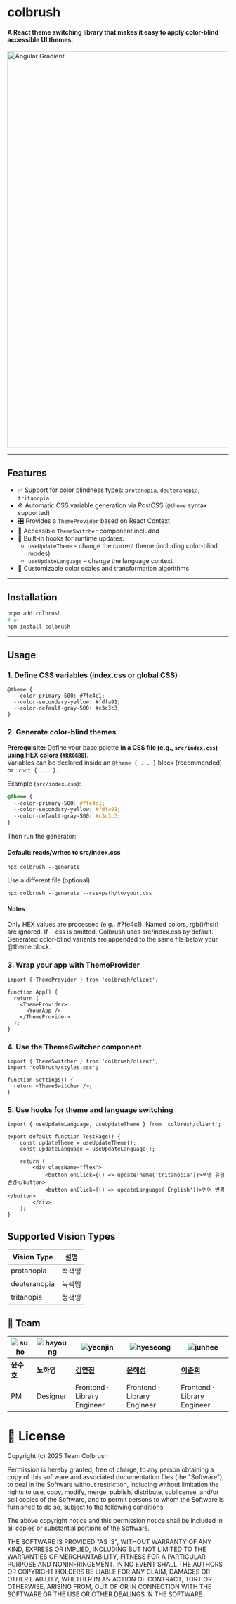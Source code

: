 # colbrush
#### A React theme switching library that makes it easy to apply color-blind accessible UI themes.  
<img width="1440" height="900" alt="Angular Gradient" src="https://github.com/user-attachments/assets/37e4ffb9-1840-4828-949c-0ffe5e14903e" />


---

## Features

- ✅ Support for color blindness types: `protanopia`, `deuteranopia`, `tritanopia`
- ⚙️ Automatic CSS variable generation via PostCSS (`@theme` syntax supported)
- 🎛 Provides a `ThemeProvider` based on React Context
- 🎨 Accessible `ThemeSwitcher` component included
- 🧩 Built-in hooks for runtime updates:  
  - `useUpdateTheme` – change the current theme (including color-blind modes)  
  - `useUpdateLanguage` – change the language context
- 🧪 Customizable color scales and transformation algorithms

---

## Installation

```bash
pnpm add colbrush
# or
npm install colbrush
```

---
## Usage
### 1. Define CSS variables (index.css or global CSS)
```
@theme {
  --color-primary-500: #7fe4c1;
  --color-secondary-yellow: #fdfa91;
  --color-default-gray-500: #c3c3c3;
}
```
### 2. Generate color-blind themes

**Prerequisite:** Define your base palette **in a CSS file (e.g., `src/index.css`) using HEX colors (`#RRGGBB`)**.  
Variables can be declared inside an `@theme { ... }` block (recommended) or `:root { ... }`.

Example (`src/index.css`):
```css
@theme {
  --color-primary-500: #7fe4c1;
  --color-secondary-yellow: #fdfa91;
  --color-default-gray-500: #c3c3c3;
}
```
Then run the generator:

#### Default: reads/writes to src/index.css
```
npx colbrush --generate
```
Use a different file (optional):
```
npx colbrush --generate --css=path/to/your.css
```

#### Notes

Only HEX values are processed (e.g., #7fe4c1). Named colors, rgb()/hsl() are ignored.
If --css is omitted, Colbrush uses src/index.css by default.
Generated color-blind variants are appended to the same file below your @theme block.

### 3. Wrap your app with ThemeProvider
```
import { ThemeProvider } from 'colbrush/client';

function App() {
  return (
    <ThemeProvider>
      <YourApp />
    </ThemeProvider>
  );
}
```
### 4. Use the ThemeSwitcher component
```
import { ThemeSwitcher } from 'colbrush/client';
import 'colbrush/styles.css';

function Settings() {
  return <ThemeSwitcher />;
}
```
### 5. Use hooks for theme and language switching
```
import { useUpdateLanguage, useUpdateTheme } from 'colbrush/client';

export default function TestPage() {
    const updateTheme = useUpdateTheme();
    const updateLanguage = useUpdateLanguage();

    return (
        <div className="flex">
            <button onClick={() => updateTheme('tritanopia')}>색맹 유형 변경</button>
            <button onClick={() => updateLanguage('English')}>언어 변경</button>
        </div>
    );
}
```
## Supported Vision Types
| **Vision Type** | **설명** |
| --------------- | ------ |
| protanopia      | 적색맹    |
| deuteranopia    | 녹색맹    |
| tritanopia      | 청색맹    |

## 👥 Team

| ![suho](https://github.com/user-attachments/assets/10c25151-e122-4ddb-8d8c-8b802c01c738) | ![hayoung](https://github.com/user-attachments/assets/7b7b453e-82f1-4f8e-bcc9-edba4d6fa279) | ![yeonjin](https://github.com/user-attachments/assets/55a2e27b-cb75-4115-a0ff-cfe97610ca97) | ![hyeseong](https://github.com/user-attachments/assets/9cdf9354-0d31-4410-ad94-f57ffc684849) | ![junhee](https://github.com/user-attachments/assets/aeebf2cc-5aaa-4eac-bbe4-e093dac3d60a) |
| ---------------------------------------- | ------------------------------------------- | ------------------------------------------- | -------------------------------------------- | ------------------------------------------ |
| **윤수호**                               | **노하영**                                  | [**김연진**](https://github.com/yeonjin719)   | [**윤혜성**](https://github.com/hyesngy)                                   | [**이준희**](https://github.com/jjjuni)                                  |
| PM                                       | Designer                                    | Frontend · Library Engineer                 | Frontend · Library Engineer                  | Frontend · Library Engineer                 |


# 📜 License

Copyright (c) 2025 Team Colbrush

Permission is hereby granted, free of charge, to any person obtaining a copy of this software and associated documentation files (the "Software"), to deal in the Software without restriction, including without limitation the rights to use, copy, modify, merge, publish, distribute, sublicense, and/or sell copies of the Software, and to permit persons to whom the Software is furnished to do so, subject to the following conditions:

The above copyright notice and this permission notice shall be included in all copies or substantial portions of the Software.

THE SOFTWARE IS PROVIDED "AS IS", WITHOUT WARRANTY OF ANY KIND, EXPRESS OR IMPLIED, INCLUDING BUT NOT LIMITED TO THE WARRANTIES OF MERCHANTABILITY, FITNESS FOR A PARTICULAR PURPOSE AND NONINFRINGEMENT. IN NO EVENT SHALL THE AUTHORS OR COPYRIGHT HOLDERS BE LIABLE FOR ANY CLAIM, DAMAGES OR OTHER LIABILITY, WHETHER IN AN ACTION OF CONTRACT, TORT OR OTHERWISE, ARISING FROM, OUT OF OR IN CONNECTION WITH THE SOFTWARE OR THE USE OR OTHER DEALINGS IN THE SOFTWARE.

